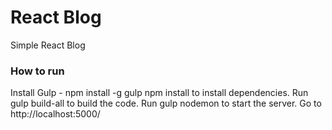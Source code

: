 # React Blog
Simple React Blog

### How to run
Install Gulp - npm install -g gulp
npm install to install dependencies.
Run gulp build-all to build the code.
Run gulp nodemon to start the server.
Go to http://localhost:5000/
